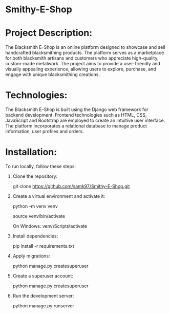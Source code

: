 # Smithy-E-Shop

# Project Description:

The Blacksmith E-Shop is an online platform designed to showcase and sell handcrafted blacksmithing products. The platform serves as a marketplace for both blacksmith artisans and customers who appreciate high-quality, custom-made metalwork. The project aims to provide a user-friendly and visually appealing experience, allowing users to explore, purchase, and engage with unique blacksmithing creations.

# Technologies:

The Blacksmith E-Shop is built using the Django web framework for backend development. Frontend technologies such as HTML, CSS, JavaScript and Bootstrap are employed to create an intuitive user interface. The platform incorporates a relational database to manage product information, user profiles and orders.

# Installation:

To run  locally, follow these steps:

1. Clone the repository:

   git clone https://github.com/samk97/Smithy-E-Shop.git
   
2. Create a virtual environment and activate it:
           
   python -m venv venv
      
    source venv/bin/activate

   On Windows: venv\Scripts\activate
3. Install dependencies:

   pip install -r requirements.txt
4. Apply migrations:

   python manage.py createsuperuser
5. Create a superuser account:

    python manage.py createsuperuser
  
6. Run the development server:

    python manage.py runserver

